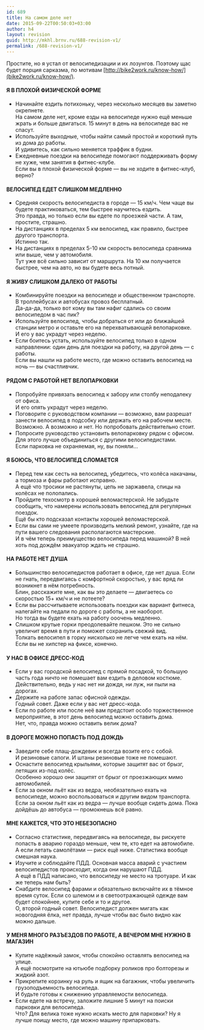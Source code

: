 ```yaml
---
id: 689
title: На самом деле нет
date: 2015-09-22T00:50:03+03:00
author: h4
layout: revision
guid: http://mkhl.brnv.ru/688-revision-v1/
permalink: /688-revision-v1/
---
```

Простите, но я устал от велосипедизации и их лозунгов. Поэтому щас будет порция сарказма, по мотивам [http://bike2work.ru/know-how/](bike2work.ru/know-how/).

#### Я В ПЛОХОЙ ФИЗИЧЕСКОЙ ФОРМЕ

  * Начинайте ездить потихоньку, через несколько месяцев вы заметно окрепнете.  
    На самом деле нет, кроме езды на велосипеде нужно ещё меньше жрать и больше двигаться. 15 минут в день на велосипеде вас не спасут.
  * Используйте выходные, чтобы найти самый простой и короткий путь из дома до работы.  
    И удивитесь, как сильно меняется траффик в будни.
  * Ежедневные поездки на велосипеде помогают поддерживать форму не хуже, чем занятия в фитнес-клубе.  
    Если вы в плохой физической форме — вы не ходите в фитнес-клуб, верно?

#### ВЕЛОСИПЕД ЕДЕТ СЛИШКОМ МЕДЛЕННО

  * Средняя скорость велосипедиста в городе — 15 км/ч. Чем чаще вы будете практиковаться, тем быстрее научитесь ездить.  
    Это правда, но только если вы едете по проезжей части. А там, простите, страшно.
  * На дистанциях в пределах 5 км велосипед, как правило, быстрее другого транспорта.  
    Истинно так.
  * На дистанциях в пределах 5-10 км скорость велосипеда сравнима или выше, чем у автомобиля.  
    Тут уже всё сильно зависит от маршрута. На 10 км получается быстрее, чем на авто, но вы будете весь потный.

#### Я ЖИВУ СЛИШКОМ ДАЛЕКО ОТ РАБОТЫ

  * Комбинируйте поездки на велосипеде и общественном транспорте. В троллейбусах и автобусах провоз бесплатный.  
    Да-да-да, только вот кому вы там нафиг сдались со своим велосипедом в час пик?
  * Используйте велосипед, чтобы добраться от или до ближайшей станции метро и оставьте его на перехватывающей велопарковке.  
    И его у вас украдут через неделю.
  * Если боитесь устать, используйте велосипед только в одном направлении: один день для поездки на работу, на другой день — с работы.  
    Если вы нашли на работе место, где можно оставить велосипед на ночь — вы счастливчик.

#### РЯДОМ С РАБОТОЙ НЕТ ВЕЛОПАРКОВКИ

  * Попробуйте привязать велосипед к забору или столбу неподалеку от офиса.  
    И его опять украдут через неделю.
  * Поговорите с руководством компании — возможно, вам разрешат занести велосипед в подсобку или держать его на рабочем месте.  
    Возможно. А возможно и нет. Но попробовать действительно стоит.
  * Попросите руководство установить велопарковку рядом с офисом. Для этого лучше объединиться с другими велосипедистами.  
    Если парковка не охраняемая, ну, вы поняли&#8230;

#### Я БОЮСЬ, ЧТО ВЕЛОСИПЕД СЛОМАЕТСЯ

  * Перед тем как сесть на велосипед, убедитесь, что колёса накачаны, а тормоза и фары работают исправно.  
    А ещё что тросики не растянуты, цепь не заржавела, спицы на колёсах не полопались.
  * Пройдите техосмотр в хорошей веломастерской. Не забудьте сообщить, что намерены использовать велосипед для регулярных поездок.  
    Ещё бы кто подсказал контакты хорошей веломастерской.
  * Если вы сами не умеете производить мелкий ремонт, узнайте, где на пути вашего следования располагаются мастерские.  
    И в чём теперь преимущество велосипеда перед машиной? В ней хоть под дождём эвакуатор ждать не страшно.

#### НА РАБОТЕ НЕТ ДУША

  * Большинство велосипедистов работает в офисе, где нет душа. Если не гнать, передвигаясь с комфортной скоростью, у вас вряд ли возникнет в нём потребность.  
    Блин, расскажите мне, как вы это делаете — двигаетесь со скоростью 15+ км/ч и не потеете?
  * Если вы рассчитываете использовать поездки как вариант фитнеса, налегайте на педали по дороге с работы, а не наоборот.  
    Но тогда вы будете ехать на работу ооочень медленно.
  * Слишком крутые горки преодолевайте пешком. Это не сильно увеличит время в пути и поможет сохранить свежий вид.  
    Толкать велосипел в горку нисколько не легче чем ехать на нём. Если вы не хипстер на фиксе, конечно.

#### У НАС В ОФИСЕ ДРЕСС-КОД

  * Если у вас городской велосипед с прямой посадкой, то большую часть года ничто не помешает вам ездить в деловом костюме.  
    Действительно, ведь у нас нет ни дождя, ни луж, ни пыли на дорогах.
  * Держите на работе запас офисной одежды.  
    Годный совет. Даже если у вас нет дресс-кода.
  * Если по работе или после неё вам предстоит особо торжественное мероприятие, в этот день велосипед можно оставить дома.  
    Нет, что, правда можно оставить велик дома?

#### В ДОРОГЕ МОЖНО ПОПАСТЬ ПОД ДОЖДЬ

  * Заведите себе плащ-дождевик и всегда возите его с собой.  
    И резиновые сапоги. И штаны резиновые тоже не помешают.
  * Оснастите велосипед крыльями, которые защитят вас от брызг, летящих из-под колёс.  
    Особенно хорошо они защитят от брызг от проезжающих мимо автомобилей.
  * Если за окном льёт как из ведра, необязательно ехать на велосипеде, можно воспользоваться и другим видом транспорта.  
    Если за окном льёт как из ведра — лучше вообще сидеть дома. Пока дойдёшь до автобуса — промокнешь всё равно.

#### МНЕ КАЖЕТСЯ, ЧТО ЭТО НЕБЕЗОПАСНО

  * Согласно статистике, передвигаясь на велосипеде, вы рискуете попасть в аварию гораздо меньше, чем те, кто едет на автомобиле.  
    А если летать самолётами — риск ещё ниже. Статистика вообще смешная наука.
  * Изучите и соблюдайте ПДД. Основная масса аварий с участием велосипедистов происходит, когда они нарушают ПДД.  
    А ещё в ПДД написано, что велосипеду не место на тротуаре. И как же теперь нам быть?
  * Снабдите велосипед фарами и обязательно включайте их в тёмное время суток. Если со шлемом и в светоотражающей одежде вам будет спокойнее, купите себе и то и другое.  
    О, второй годный совет. Велосипедист должен мигать как новогодняя ёлка, нет правда, лучше чтобы вас было видно как можно дальше.

#### У МЕНЯ МНОГО РАЗЪЕЗДОВ ПО РАБОТЕ, А ВЕЧЕРОМ МНЕ НУЖНО В МАГАЗИН

  * Купите надёжный замок, чтобы спокойно оставлять велосипед на улице.  
    А ещё посмотрите на ютьюбе подборку роликов про болторезы и жидкий азот.
  * Прикрепите корзинку на руль и ящик на багажник, чтобы увеличить грузоподъемность велосипеда.  
    И будьте готовы к снижению управляемости велосипеда.
  * Если едете на встречу, заложите лишние 5 минут на поиски парковки для велосипеда.  
    Что? Для велика тоже нужно искать место для парковки? Ну я лучше поищу место, где можно машину припарковать.